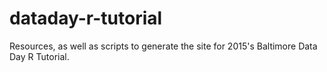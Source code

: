 # dataday-r-tutorial
Resources, as well as scripts to generate the site for 2015's Baltimore Data Day R Tutorial.
